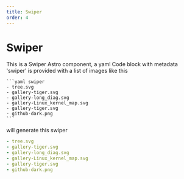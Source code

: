 ```yaml
---
title: Swiper
order: 4
---
```

# Swiper

This is a Swiper Astro component, a yaml Code block with metadata 'swiper' is provided with a list of images like this

``````
```yaml swiper
- tree.svg
- gallery-tiger.svg
- gallery-long_diag.svg
- gallery-Linux_kernel_map.svg
- gallery-tiger.svg
- github-dark.png
```
``````

will generate this swiper

```yaml swiper
- tree.svg
- gallery-tiger.svg
- gallery-long_diag.svg
- gallery-Linux_kernel_map.svg
- gallery-tiger.svg
- github-dark.png
```
